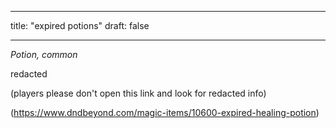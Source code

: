 
---
title: "expired potions"
draft: false

---
*Potion, common*

redacted

(players please don't open this link and look for redacted info)

(https://www.dndbeyond.com/magic-items/10600-expired-healing-potion)
